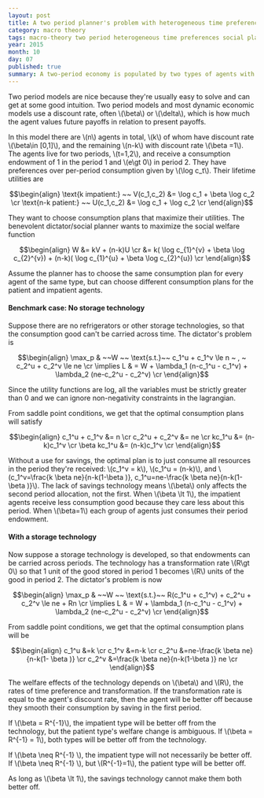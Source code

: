```yaml
---
layout: post
title: A two period planner's problem with heterogeneous time preferences
category: macro theory
tags: macro-theory two period heterogeneous time preferences social planner
year: 2015
month: 10
day: 07
published: true
summary: A two-period economy is populated by two types of agents with different time preferences. It is ruled by a benevolent social planner. How do the optimal allocations change when a storage technology is introduced?
---
```


Two period models are nice because they're usually easy to solve and can get at some good intuition. Two period models and most dynamic economic models use a discount rate, often \\(\beta\\) or \\(\delta\\), which is how much the agent values future payoffs in relation to present payoffs.

In this model there are \\(n\\) agents in total, \\(k\\) of whom have discount rate \\(\beta\in [0,1]\\), and the remaining \\(n-k\\) with discount rate \\(\beta =1\\). The agents live for two periods, \\(t=1,2\\), and receive a consumption endowment of 1 in the period 1 and \\(e\gt 0\\) in period 2. They have preferences over per-period consumption given by \\(\log c_t\\). Their lifetime utilities are

$$\begin{align}
 \text{k impatient:} ~~ V(c_1,c_2) &= \log c_1 + \beta \log c_2 \cr
 \text{n-k patient:} ~~ U(c_1,c_2) &= \log c_1 + \log c_2 \cr
\end{align}$$

They want to choose consumption plans that maximize their utilities. The benevolent dictator/social planner wants to maximize the social welfare function

$$\begin{align}
 W &= kV + (n-k)U \cr
 &= k( \log c_{1}^{v} + \beta \log c_{2}^{v}) + (n-k)( \log c_{1}^{u} + \beta \log c_{2}^{u}) \cr
\end{align}$$

Assume the planner has to choose the same consumption plan for every agent of the same type, but can choose different consumption plans for the patient and impatient agents.

#### Benchmark case: No storage technology

Suppose there are no refrigerators or other storage technologies, so that the consumption good can't be carried across time. The dictator's problem is

$$\begin{align} 
\max_p & ~~W ~~ \text{s.t.}~~ c_1^u + c_1^v \le n ~ , ~ c_2^u + c_2^v \le ne \cr
\implies L & = W + \lambda_1 (n-c_1^u - c_1^v) + \lambda_2 (ne-c_2^u - c_2^v) \cr
\end{align}$$

Since the utility functions are log, all the variables must be strictly greater than 0 and we can ignore non-negativity constraints in the lagrangian.

From saddle point conditions, we get that the optimal consumption plans will satisfy

$$\begin{align}
c_1^u + c_1^v &= n \cr
c_2^u + c_2^v &= ne \cr
kc_1^u &= (n-k)c_1^v \cr
\beta kc_1^u &= (n-k)c_1^v \cr
\end{align}$$

Without a use for savings, the optimal plan is to just consume all resources in the period they're received: \\(c_1^v = k\\), \\(c_1^u = (n-k)\\), and \\(c_1^v=\frac{k \beta ne}{n-k(1-\beta )}, c_1^u=ne-\frac{k \beta ne}{n-k(1- \beta )}\\). The lack of savings technology means \\(\beta\\) only affects the second period allocation, not the first. When \\(\beta \lt 1\\), the impatient agents receive less consumption good because they care less about this period. When \\(\beta=1\\) each group of agents just consumes their period endowment.

#### With a storage technology

Now suppose a storage technology is developed, so that endowments can be carried across periods. The technology has a transformation rate \\(R\gt 0\\) so that 1 unit of the good stored in period 1 becomes \\(R\\) units of the good in period 2. The dictator's problem is now

$$\begin{align} 
\max_p & ~~W ~~ \text{s.t.}~~ R(c_1^u + c_1^v) + c_2^u + c_2^v \le ne + Rn \cr
\implies L & = W + \lambda_1 (n-c_1^u - c_1^v) + \lambda_2 (ne-c_2^u - c_2^v) \cr
\end{align}$$

From saddle point conditions, we get that the optimal consumption plans will be

$$\begin{align}
c_1^u &=k \cr
c_1^v &=n-k \cr
c_2^u &=ne-\frac{k \beta ne}{n-k(1- \beta )} \cr
c_2^v &=\frac{k \beta ne}{n-k(1-\beta )} ne \cr
\end{align}$$

The welfare effects of the technology depends on \\(\beta\\) and \\(R\\), the rates of time preference and transformation. If the transformation rate is equal to the agent's discount rate, then the agent will be better off because they smooth their consumption by saving in the first period.

If \\(\beta = R^{-1}\\), the impatient type will be better off from the technology, but the patient type's welfare change is ambiguous. If \\(\beta = R^{-1} = 1\\), both types will be better off from the technology. 

If \\(\beta \neq R^{-1} \\), the impatient type will not necessarily be better off. If \\(\beta \neq R^{-1} \\), but \\(R^{-1}=1\\), the patient type will be better off.

As long as \\(\beta \lt 1\\), the savings technology cannot make them both better off.